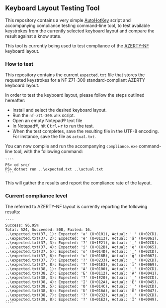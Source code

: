 ## Keyboard Layout Testing Tool

This repository contains a very simple [AutoHotKey](https://www.autohotkey.com/) script and accompanying compliance testing command-line tool, to test available keystrokes from the currently selected keyboard layout and compare the result against a know state.

This tool is currently being used to test compliance of the [AZERTY-NF](https://springcomp.github.io/optimized-azerty-win/) keyboard layout.

### How to test

This repository contains the current `expected.txt` file that stores the requested keystrokes for a NF Z71-300 standard-compliant AZERTY keyboard layout.

In order to test the keyboard layout, please follow the steps outlined hereafter:

- Install and select the desired keyboard layout.
- Run the `nf-z71-300.ahk` script.
- Open an empty Notepad® text file
- In Notepad®, hit <kbd>Ctrl</kbd>+<kbd>r</kbd> to run the test.
- When the test completes, save the resulting file in the UTF-8 encoding. For instance, save the file as `actual.txt`.

You can now compile and run the accompanying `compliance.exe` command-line tool, with the following command:

    ````
    PS> cd src/
    PS> dotnet run ..\expected.txt ..\actual.txt
    ````

This will gather the results and report the compliance rate of the layout.

### Current compliance level

The referred to AZERTY-NF layout is currently reporting the following results:

    ````
    Success: 96,95%
    Total: 524, Succeeded: 508, Failed: 16.
    ..\expected.txt(37, 1): Expected: 'a' (U+0101), Actual: '_' (U+02CD).
    ..\expected.txt(37, 2): Expected: 'e' (U+0113), Actual: 'a' (U+0061).
    ..\expected.txt(37, 3): Expected: '?' (U+1E21), Actual: '_' (U+02CD).
    ..\expected.txt(37, 4): Expected: 'i' (U+012B), Actual: 'e' (U+0065).
    ..\expected.txt(37, 5): Expected: 'o' (U+014D), Actual: '_' (U+02CD).
    ..\expected.txt(37, 6): Expected: 'u' (U+016B), Actual: 'g' (U+0067).
    ..\expected.txt(37, 7): Expected: '?' (U+0233), Actual: '_' (U+02CD).
    ..\expected.txt(37, 8): Expected: '?' (U+01E3), Actual: 'i' (U+0069).
    ..\expected.txt(38, 1): Expected: 'A' (U+0100), Actual: '_' (U+02CD).
    ..\expected.txt(38, 2): Expected: 'E' (U+0112), Actual: 'A' (U+0041).
    ..\expected.txt(38, 3): Expected: '?' (U+1E20), Actual: '_' (U+02CD).
    ..\expected.txt(38, 4): Expected: 'I' (U+012A), Actual: 'E' (U+0045).
    ..\expected.txt(38, 5): Expected: 'O' (U+014C), Actual: '_' (U+02CD).
    ..\expected.txt(38, 6): Expected: 'U' (U+016A), Actual: 'G' (U+0047).
    ..\expected.txt(38, 7): Expected: '?' (U+0232), Actual: '_' (U+02CD).
    ..\expected.txt(38, 8): Expected: '?' (U+01E2), Actual: 'I' (U+0049).
    ````
